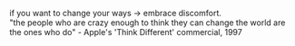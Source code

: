 if you want to change your ways -> embrace discomfort.<br>
"the people who are crazy enough to think they can change the world are the ones who do" - Apple's 'Think Different' commercial, 1997
